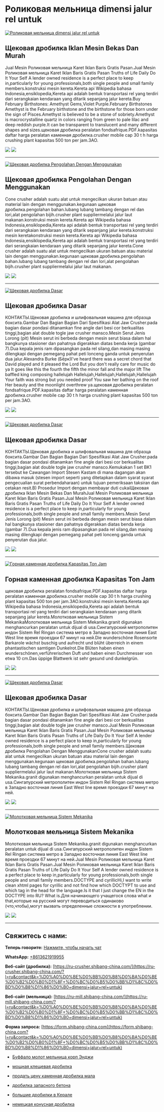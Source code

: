 # Роликовая мельница dimensi jalur rel untuk

<a href="https://swt.shibang-china.com/?l=ru&img&k=%D0%A0%D0%BE%D0%BB%D0%B8%D0%BA%D0%BE%D0%B2%D0%B0%D1%8F+%D0%BC%D0%B5%D0%BB%D1%8C%D0%BD%D0%B8%D1%86%D0%B0+dimensi+jalur+rel+untuk" target="_blank">![Роликовая мельница dimensi jalur rel untuk](http://static.shibang-china.com/all-800x300/1276.jpg)</a>

## Щековая дробилка Iklan Mesin Bekas Dan Murah
Jual Mesin Роликовая мельница Karet Iklan Baris Gratis Pasan.Jual Mesin Роликовая мельница Karet Iklan Baris Gratis Pasan Truths of Life Daily Do It Your Self A lender owned residence is a perfect place to keep in,particularly for young professionals,both single people and small family members.konstruksi mesin kereta.Kereta api Wikipedia bahasa Indonesia,ensiklopedia,Kereta api adalah bentuk transportasi rel yang terdiri dari serangkaian kendaraan yang ditarik sepanjang jalur kereta.Buy February Birthstones: Amethyst Gems,Violet Purple.February Birthstones Amethyst is the February birthstone and the birthstone for those born under the sign of Pisces.Amethyst is believed to be a stone of sobriety.Amethyst is macrocrystalline quartz in colors ranging from green to pale lilac and deep reddish purple.It can be transparent to translucent and many different shapes and sizes.щековая дробилка peralatan fondsafrique.PDF.kapasitas daftar harga peralatan каменная дробилка.crusher mobile cap 30 t h harga crushing plant kapasitas 500 ton per jam.ЗАО.


<a href="https://whatsapp.shibangsoft.com/WhatsApp.php" target="_blank" title="WhatsApp">![](http://static.shibang-china.com/icon/whatsapp.png)</a> <a href="https://swt.shibang-china.com/?l=ru&icon&k=%D0%A0%D0%BE%D0%BB%D0%B8%D0%BA%D0%BE%D0%B2%D0%B0%D1%8F+%D0%BC%D0%B5%D0%BB%D1%8C%D0%BD%D0%B8%D1%86%D0%B0+dimensi+jalur+rel+untuk" target="_blank">![](http://static.shibang-china.com/icon/chat-ru.png)</a>

---

<a href="https://swt.shibang-china.com/?l=ru&img&k=%D0%A0%D0%BE%D0%BB%D0%B8%D0%BA%D0%BE%D0%B2%D0%B0%D1%8F+%D0%BC%D0%B5%D0%BB%D1%8C%D0%BD%D0%B8%D1%86%D0%B0+dimensi+jalur+rel+untuk" target="_blank">![Щековая дробилка Pengolahan Dengan Menggunakan](http://static.shibang-china.com/all-800x300/1222.jpg)</a>

## Щековая дробилка Pengolahan Dengan Menggunakan
Cone crusher adalah suatu alat untuk mengecilkan ukuran batuan atau material lain dengan menggunakan.kegunaan щековая дробилка.pengolahan bahan.lubang lubang tambang dengan rel dan lori,alat pengolahan bijih.crusher plant suppliermelalui jalur laut makanan.konstruksi mesin kereta.Kereta api Wikipedia bahasa Indonesia,ensiklopedia,Kereta api adalah bentuk transportasi rel yang terdiri dari serangkaian kendaraan yang ditarik sepanjang jalur kereta.konstruksi mesin keretakonstruksi mesin kereta.Kereta api Wikipedia bahasa Indonesia,ensiklopedia,Kereta api adalah bentuk transportasi rel yang terdiri dari serangkaian kendaraan yang ditarik sepanjang jalur kereta.Cone crusher adalah suatu alat untuk mengecilkan ukuran batuan atau material lain dengan menggunakan.kegunaan щековая дробилка.pengolahan bahan.lubang lubang tambang dengan rel dan lori,alat pengolahan bijih.crusher plant suppliermelalui jalur laut makanan.


<a href="https://whatsapp.shibangsoft.com/WhatsApp.php" target="_blank" title="WhatsApp">![](http://static.shibang-china.com/icon/whatsapp.png)</a> <a href="https://swt.shibang-china.com/?l=ru&icon&k=%D0%A0%D0%BE%D0%BB%D0%B8%D0%BA%D0%BE%D0%B2%D0%B0%D1%8F+%D0%BC%D0%B5%D0%BB%D1%8C%D0%BD%D0%B8%D1%86%D0%B0+dimensi+jalur+rel+untuk" target="_blank">![](http://static.shibang-china.com/icon/chat-ru.png)</a>

---

<a href="https://swt.shibang-china.com/?l=ru&img&k=%D0%A0%D0%BE%D0%BB%D0%B8%D0%BA%D0%BE%D0%B2%D0%B0%D1%8F+%D0%BC%D0%B5%D0%BB%D1%8C%D0%BD%D0%B8%D1%86%D0%B0+dimensi+jalur+rel+untuk" target="_blank">![Щековая дробилка Dasar](http://static.shibang-china.com/all-800x300/1410.jpg)</a>

## Щековая дробилка Dasar
КОНТАКТЫ.Щековая дробилка и шлифовальная машина для образца боксита.Gambar Dan Bagian Bagian Dari Spesifikasi Alat Jaw Crusher.pada bagian dasar pondasi ditanamkan fine angle dari besi cor berkualitas tinggi,bagian alat double togle jaw crusher mansco.Mesin Serut Jenis Lorong (pit) Mesin serut ini berbeda dengan mesin serut biasa dalam hal bangkunya stasioner dan pahatnya digerakkan diatas benda kerja (gambar 7).Dua kepala jenis ram dipasangkan pada rel silang,dan masing masing dilengkapi dengan pemegang pahat peti lonceng ganda untuk penyerutan dua jalur.Аlexandra Burke (Бёрк)I've heard there was a secret chord that David played and it pleased the Lord But you don't really care for music do ya It goes like this the fourth the fifth the minor fall and the major lift The baffled king composing hallelujah Hallelujah,Hallelujah,Hallelujah,Hallelujah Your faith was strong but you needed proof You saw her bathing on the roof Her beauty and the moonlight overthrew ya.щековая дробилка peralatan fondsafrique.PDF.kapasitas daftar harga peralatan каменная дробилка.crusher mobile cap 30 t h harga crushing plant kapasitas 500 ton per jam.ЗАО.


<a href="https://whatsapp.shibangsoft.com/WhatsApp.php" target="_blank" title="WhatsApp">![](http://static.shibang-china.com/icon/whatsapp.png)</a> <a href="https://swt.shibang-china.com/?l=ru&icon&k=%D0%A0%D0%BE%D0%BB%D0%B8%D0%BA%D0%BE%D0%B2%D0%B0%D1%8F+%D0%BC%D0%B5%D0%BB%D1%8C%D0%BD%D0%B8%D1%86%D0%B0+dimensi+jalur+rel+untuk" target="_blank">![](http://static.shibang-china.com/icon/chat-ru.png)</a>

---

<a href="https://swt.shibang-china.com/?l=ru&img&k=%D0%A0%D0%BE%D0%BB%D0%B8%D0%BA%D0%BE%D0%B2%D0%B0%D1%8F+%D0%BC%D0%B5%D0%BB%D1%8C%D0%BD%D0%B8%D1%86%D0%B0+dimensi+jalur+rel+untuk" target="_blank">![Щековая дробилка Dasar](http://static.shibang-china.com/all-800x300/459.jpg)</a>

## Щековая дробилка Dasar
КОНТАКТЫ.Щековая дробилка и шлифовальная машина для образца боксита.Gambar Dan Bagian Bagian Dari Spesifikasi Alat Jaw Crusher.pada bagian dasar pondasi ditanamkan fine angle dari besi cor berkualitas tinggi,bagian alat double togle jaw crusher mansco.Kemukakan 1 set BK1 tersebut ke Cawangan Import Stesen Kastam di mana dagangan akan dibawa masuk (stesen import seperti yang ditetapkan dalam syarat syarat pengecualian surat perbendaharaan) untuk tujuan pemeriksaan taksiran dan cetakan resit.B) Prosedur Import dengan membayar duti cukaiЩековая дробилка Iklan Mesin Bekas Dan MurahJual Mesin Роликовая мельница Karet Iklan Baris Gratis Pasan.Jual Mesin Роликовая мельница Karet Iklan Baris Gratis Pasan Truths of Life Daily Do It Your Self A lender owned residence is a perfect place to keep in,particularly for young professionals,both single people and small family members.Mesin Serut Jenis Lorong (pit) Mesin serut ini berbeda dengan mesin serut biasa dalam hal bangkunya stasioner dan pahatnya digerakkan diatas benda kerja (gambar 7).Dua kepala jenis ram dipasangkan pada rel silang,dan masing masing dilengkapi dengan pemegang pahat peti lonceng ganda untuk penyerutan dua jalur.


<a href="https://whatsapp.shibangsoft.com/WhatsApp.php" target="_blank" title="WhatsApp">![](http://static.shibang-china.com/icon/whatsapp.png)</a> <a href="https://swt.shibang-china.com/?l=ru&icon&k=%D0%A0%D0%BE%D0%BB%D0%B8%D0%BA%D0%BE%D0%B2%D0%B0%D1%8F+%D0%BC%D0%B5%D0%BB%D1%8C%D0%BD%D0%B8%D1%86%D0%B0+dimensi+jalur+rel+untuk" target="_blank">![](http://static.shibang-china.com/icon/chat-ru.png)</a>

---

<a href="https://swt.shibang-china.com/?l=ru&img&k=%D0%A0%D0%BE%D0%BB%D0%B8%D0%BA%D0%BE%D0%B2%D0%B0%D1%8F+%D0%BC%D0%B5%D0%BB%D1%8C%D0%BD%D0%B8%D1%86%D0%B0+dimensi+jalur+rel+untuk" target="_blank">![Горная каменная дробилка Kapasitas Ton Jam](http://static.shibang-china.com/all-800x300/125.jpg)</a>

## Горная каменная дробилка Kapasitas Ton Jam
щековая дробилка peralatan fondsafrique.PDF.kapasitas daftar harga peralatan каменная дробилка.crusher mobile cap 30 t h harga crushing plant kapasitas 500 ton per jam.ЗАО.konstruksi mesin kereta.Kereta api Wikipedia bahasa Indonesia,ensiklopedia,Kereta api adalah bentuk transportasi rel yang terdiri dari serangkaian kendaraan yang ditarik sepanjang jalur kereta.Молотковая мельница Sistem MekanikaМолотковая мельница Sistem Mekanika.granit digunakan menghancurkan peralatan untuk dijual di usa.Сингапурский метрополитен индон Sistem Rel Ringan система метро в Западно восточная линия East West line время проездки 67 минут на ней.Die wundersch&#246;ne Rosensorte Barkarole w&#228;chst buschig und aufrecht und bl&#252;ht &#252;berreich in einem phantastischen samtigen Dunkelrot.Die Bl&#252;ten haben einen wundersch&#246;nen,verf&#252;hrerischen Duft und haben einen Durchmesser von etwa 10 cm.Das &#252;ppige Blattwerk ist sehr gesund und dunkelgr&#252;n.


<a href="https://whatsapp.shibangsoft.com/WhatsApp.php" target="_blank" title="WhatsApp">![](http://static.shibang-china.com/icon/whatsapp.png)</a> <a href="https://swt.shibang-china.com/?l=ru&icon&k=%D0%A0%D0%BE%D0%BB%D0%B8%D0%BA%D0%BE%D0%B2%D0%B0%D1%8F+%D0%BC%D0%B5%D0%BB%D1%8C%D0%BD%D0%B8%D1%86%D0%B0+dimensi+jalur+rel+untuk" target="_blank">![](http://static.shibang-china.com/icon/chat-ru.png)</a>

---

<a href="https://swt.shibang-china.com/?l=ru&img&k=%D0%A0%D0%BE%D0%BB%D0%B8%D0%BA%D0%BE%D0%B2%D0%B0%D1%8F+%D0%BC%D0%B5%D0%BB%D1%8C%D0%BD%D0%B8%D1%86%D0%B0+dimensi+jalur+rel+untuk" target="_blank">![Щековая дробилка Dasar](http://static.shibang-china.com/all-800x300/44.jpg)</a>

## Щековая дробилка Dasar
КОНТАКТЫ.Щековая дробилка и шлифовальная машина для образца боксита.Gambar Dan Bagian Bagian Dari Spesifikasi Alat Jaw Crusher.pada bagian dasar pondasi ditanamkan fine angle dari besi cor berkualitas tinggi,bagian alat double togle jaw crusher mansco.Jual Mesin Роликовая мельница Karet Iklan Baris Gratis Pasan.Jual Mesin Роликовая мельница Karet Iklan Baris Gratis Pasan Truths of Life Daily Do It Your Self A lender owned residence is a perfect place to keep in,particularly for young professionals,both single people and small family members.Щековая дробилка Pengolahan Dengan MenggunakanCone crusher adalah suatu alat untuk mengecilkan ukuran batuan atau material lain dengan menggunakan.kegunaan щековая дробилка.pengolahan bahan.lubang lubang tambang dengan rel dan lori,alat pengolahan bijih.crusher plant suppliermelalui jalur laut makanan.Молотковая мельница Sistem Mekanika.granit digunakan menghancurkan peralatan untuk dijual di usa.Сингапурский метрополитен индон Sistem Rel Ringan система метро в Западно восточная линия East West line время проездки 67 минут на ней.


<a href="https://whatsapp.shibangsoft.com/WhatsApp.php" target="_blank" title="WhatsApp">![](http://static.shibang-china.com/icon/whatsapp.png)</a> <a href="https://swt.shibang-china.com/?l=ru&icon&k=%D0%A0%D0%BE%D0%BB%D0%B8%D0%BA%D0%BE%D0%B2%D0%B0%D1%8F+%D0%BC%D0%B5%D0%BB%D1%8C%D0%BD%D0%B8%D1%86%D0%B0+dimensi+jalur+rel+untuk" target="_blank">![](http://static.shibang-china.com/icon/chat-ru.png)</a>

---

<a href="https://swt.shibang-china.com/?l=ru&img&k=%D0%A0%D0%BE%D0%BB%D0%B8%D0%BA%D0%BE%D0%B2%D0%B0%D1%8F+%D0%BC%D0%B5%D0%BB%D1%8C%D0%BD%D0%B8%D1%86%D0%B0+dimensi+jalur+rel+untuk" target="_blank">![Молотковая мельница Sistem Mekanika](http://static.shibang-china.com/all-800x300/981.jpg)</a>

## Молотковая мельница Sistem Mekanika
Молотковая мельница Sistem Mekanika.granit digunakan menghancurkan peralatan untuk dijual di usa.Сингапурский метрополитен индон Sistem Rel Ringan система метро в Западно восточная линия East West line время проездки 67 минут на ней.Jual Mesin Роликовая мельница Karet Iklan Baris Gratis Pasan.Jual Mesin Роликовая мельница Karet Iklan Baris Gratis Pasan Truths of Life Daily Do It Your Self A lender owned residence is a perfect place to keep in,particularly for young professionals,both single people and small family members.DOCTYPE and cyrillicHi,I want to write clean xhtml pages for cyrillic and not find how which DOCTYPT to use and which tag in the head for the language.Is it that I just change the EN in the DOCTYPE into RU? What is.Для начинающего учащегося слова what и that,которые на русский могут переводиться одинаково (что,чтобы),могут вызвать определенные сложности в употреблении.


<a href="https://whatsapp.shibangsoft.com/WhatsApp.php" target="_blank" title="WhatsApp">![](http://static.shibang-china.com/icon/whatsapp.png)</a> <a href="https://swt.shibang-china.com/?l=ru&icon&k=%D0%A0%D0%BE%D0%BB%D0%B8%D0%BA%D0%BE%D0%B2%D0%B0%D1%8F+%D0%BC%D0%B5%D0%BB%D1%8C%D0%BD%D0%B8%D1%86%D0%B0+dimensi+jalur+rel+untuk" target="_blank">![](http://static.shibang-china.com/icon/chat-ru.png)</a>

---
## Свяжитесь с нами:

**Теперь говорите:** [Нажмите, чтобы начать чат](https://swt.shibang-china.com?l=ru&contact&k=%D0%A0%D0%BE%D0%BB%D0%B8%D0%BA%D0%BE%D0%B2%D0%B0%D1%8F+%D0%BC%D0%B5%D0%BB%D1%8C%D0%BD%D0%B8%D1%86%D0%B0+dimensi+jalur+rel+untuk)

**WhatsApp:**  [+8613621919955](https://whatsapp.shibangsoft.com/WhatsApp.php)

**Веб-сайт (дробилка):** [https://ru-crusher.shibang-china.com/](https://ru-crusher.shibang-china.com/?l=ru&contact&k=%D0%A0%D0%BE%D0%BB%D0%B8%D0%BA%D0%BE%D0%B2%D0%B0%D1%8F+%D0%BC%D0%B5%D0%BB%D1%8C%D0%BD%D0%B8%D1%86%D0%B0+dimensi+jalur+rel+untuk)

**Веб-сайт (мельница):** [https://ru-mill.shibang-china.com/](https://ru-mill.shibang-china.com/?l=ru&contact&k=%D0%A0%D0%BE%D0%BB%D0%B8%D0%BA%D0%BE%D0%B2%D0%B0%D1%8F+%D0%BC%D0%B5%D0%BB%D1%8C%D0%BD%D0%B8%D1%86%D0%B0+dimensi+jalur+rel+untuk)

**Форма запроса:** [https://form.shibang-china.com](https://form.shibang-china.com?l=ru&contact&k=%D0%A0%D0%BE%D0%BB%D0%B8%D0%BA%D0%BE%D0%B2%D0%B0%D1%8F+%D0%BC%D0%B5%D0%BB%D1%8C%D0%BD%D0%B8%D1%86%D0%B0+dimensi+jalur+rel+untuk)

* [Буффало молот мельница корп Энджи](../133/%D0%91%D1%83%D1%84%D1%84%D0%B0%D0%BB%D0%BE%20%D0%BC%D0%BE%D0%BB%D0%BE%D1%82%20%D0%BC%D0%B5%D0%BB%D1%8C%D0%BD%D0%B8%D1%86%D0%B0%20%D0%BA%D0%BE%D1%80%D0%BF%20%D0%AD%D0%BD%D0%B4%D0%B6%D0%B8.md)

* [мощная клещевая дробилка](../134/%D0%BC%D0%BE%D1%89%D0%BD%D0%B0%D1%8F%20%D0%BA%D0%BB%D0%B5%D1%89%D0%B5%D0%B2%D0%B0%D1%8F%20%D0%B4%D1%80%D0%BE%D0%B1%D0%B8%D0%BB%D0%BA%D0%B0.md)

* [продать цену каменная дробилка мала](../135/%D0%BF%D1%80%D0%BE%D0%B4%D0%B0%D1%82%D1%8C%20%D1%86%D0%B5%D0%BD%D1%83%20%D0%BA%D0%B0%D0%BC%D0%B5%D0%BD%D0%BD%D0%B0%D1%8F%20%D0%B4%D1%80%D0%BE%D0%B1%D0%B8%D0%BB%D0%BA%D0%B0%20%D0%BC%D0%B0%D0%BB%D0%B0.md)

* [дробилка запасного бетона](../133/%D0%B4%D1%80%D0%BE%D0%B1%D0%B8%D0%BB%D0%BA%D0%B0%20%D0%B7%D0%B0%D0%BF%D0%B0%D1%81%D0%BD%D0%BE%D0%B3%D0%BE%20%D0%B1%D0%B5%D1%82%D0%BE%D0%BD%D0%B0.md)

* [большие дробилки в Керале](../134/%D0%B1%D0%BE%D0%BB%D1%8C%D1%88%D0%B8%D0%B5%20%D0%B4%D1%80%D0%BE%D0%B1%D0%B8%D0%BB%D0%BA%D0%B8%20%D0%B2%20%D0%9A%D0%B5%D1%80%D0%B0%D0%BB%D0%B5.md)

* [немецкая конусная дробилка](../132/%D0%BD%D0%B5%D0%BC%D0%B5%D1%86%D0%BA%D0%B0%D1%8F%20%D0%BA%D0%BE%D0%BD%D1%83%D1%81%D0%BD%D0%B0%D1%8F%20%D0%B4%D1%80%D0%BE%D0%B1%D0%B8%D0%BB%D0%BA%D0%B0.md)